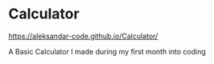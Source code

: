 # Calculator

https://aleksandar-code.github.io/Calculator/

A Basic Calculator
I made during my first month into coding
